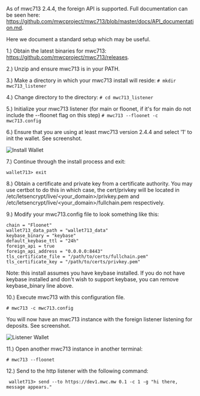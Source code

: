 As of mwc713 2.4.4, the foreign API is supported. Full documentation can be seen here: https://github.com/mwcproject/mwc713/blob/master/docs/API_documentation.md. 

Here we document a standard setup which may be useful.

1.) Obtain the latest binaries for mwc713: https://github.com/mwcproject/mwc713/releases.

2.) Unzip and ensure mwc713 is in your PATH.

3.) Make a directory in which your mwc713 install will reside:
```# mkdir mwc713_listener```

4.) Change directory to the directory:
```# cd mwc713_listener```

5.) Initialize your mwc713 listener (for main or floonet, if it's for main do not include the --floonet flag on this step)
```# mwc713 --floonet -c mwc713.config```

6.) Ensure that you are using at least mwc713 version 2.4.4 and select '1' to init the wallet. See screenshot.

![Install Wallet](https://raw.githubusercontent.com/mwcproject/mwc713/master/docs/init_mwc713.png "Install Wallet")

7.) Continue through the install process and exit:

```wallet713> exit```

8.) Obtain a certificate and private key from a certificate authority. You may use certbot to do this in which case, the cert/privkey will be located in /etc/letsencrypt/live/<your_domain>/privkey.pem and /etc/letsencrypt/live/<your_domain>/fullchain.pem respectively.

9.) Modify your mwc713.config file to look something like this:

```
chain = "Floonet"
wallet713_data_path = "wallet713_data"
keybase_binary = "keybase"
default_keybase_ttl = "24h"
foreign_api = true
foreign_api_address = "0.0.0.0:8443"
tls_certificate_file = "/path/to/certs/fullchain.pem"
tls_certificate_key = "/path/to/certs/privkey.pem"
```
Note: this install assumes you have keybase installed. If you do not have keybase installed and don't wish to support keybase, you can remove keybase_binary line above.

10.) Execute mwc713 with this configuration file.

```# mwc713 -c mwc713.config```

You will now have an mwc713 instance with the foreign listener listening for deposits. See screenshot.

![Listener Wallet](https://raw.githubusercontent.com/mwcproject/mwc713/master/docs/listening.png "Listener Wallet")

11.) Open another mwc713 instance in another terminal:

```# mwc713 --floonet```

12.) Send to the http listener with the following command:

``` wallet713> send --to https://dev1.mwc.mw 0.1 -c 1 -g "hi there, message appears."```
